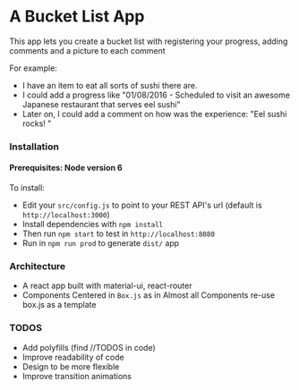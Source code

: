 # A Bucket List App

This app lets you create a bucket list with registering your progress, adding comments and a picture to each comment

For example:

- I have an item to eat all sorts of sushi there are.
- I could add a progress like "01/08/2016 - Scheduled to visit an awesome Japanese restaurant that serves eel sushi"
- Later on, I could add a comment on how was the experience: "Eel sushi rocks! <picture of an eel sushi>"

### Installation

#### Prerequisites: Node version 6

To install:

- Edit your `src/config.js` to point to your REST API's url (default is `http://localhost:3000`)
- Install dependencies with `npm install`
- Then run `npm start` to test in `http://localhost:8080`
- Run in `npm run prod` to generate `dist/` app

### Architecture

- A react app built with material-ui, react-router
- Components Centered in `Box.js` as in Almost all Components re-use box.js as a template

### TODOS

- Add polyfills (find //TODOS in code)
- Improve readability of code
- Design to be more flexible
- Improve transition animations
